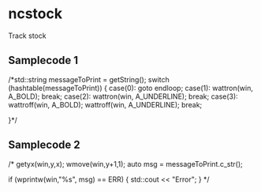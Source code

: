 # ncstock
Track stock

## Samplecode 1 ##

/*std::string messageToPrint = getString();
switch (hashtable(messageToPrint))
{
    case(0):
        goto endloop;
    case(1):
        wattron(win, A_BOLD);
        break;
    case(2):
        wattron(win, A_UNDERLINE);
        break;
    case(3):
        wattroff(win, A_BOLD);
        wattroff(win, A_UNDERLINE);
        break;
        
}*/

## Samplecode 2 ##

/*
getyx(win,y,x);
wmove(win,y+1,1);
auto msg = messageToPrint.c_str();

if (wprintw(win,"%s", msg) == ERR)
{
    std::cout << "Error";
}
*/